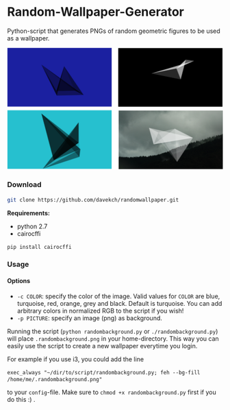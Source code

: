 # Random-Wallpaper-Generator
Python-script that generates PNGs of random geometric figures to be used as a wallpaper.

![examples](examples.png)

### Download

```bash
git clone https://github.com/davekch/randomwallpaper.git
```
**Requirements:**
 - python 2.7
 - cairocffi
```bash
pip install cairocffi
```

### Usage
#### Options

 - `-c COLOR`: specify the color of the image. Valid values for `COLOR` are blue, turquoise, red, orange, grey and black. Default is turquoise.
 You can add arbitrary colors in normalized RGB to the script if you wish!
 - `-p PICTURE`: specify an image (png) as background.

Running the script (`python randombackground.py` or `./randombackground.py`) will place `.randombackground.png` in your home-directory. This way you can easily use the script to create a new wallpaper everytime you login.

For example if you use i3, you could add the line

```
exec_always "~/dir/to/script/randombackground.py; feh --bg-fill /home/me/.randombackground.png"
```
to your `config`-file. Make sure to `chmod +x randombackground.py` first if you do this :) .
